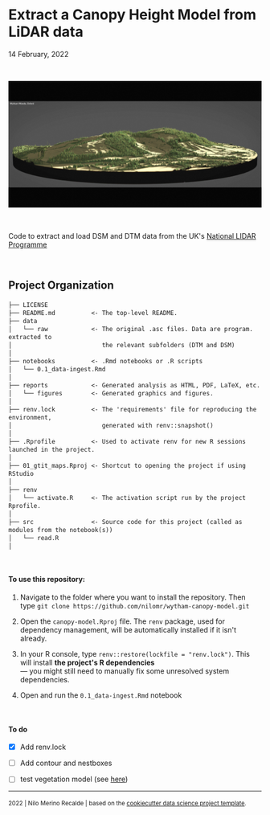 Extract a Canopy Height Model from LiDAR data
==============================
14 February, 2022

<br>

![Wytham Woods, Oxford](/reports/figures/angle_1.jpeg)

<br>

Code to extract and load DSM and DTM data from the UK's [National LIDAR Programme](https://data.gov.uk/dataset/f0db0249-f17b-4036-9e65-309148c97ce4/national-lidar-programme)

<br>

Project Organization
------------

    ├── LICENSE
    ├── README.md          <- The top-level README.
    ├── data
    │   └── raw            <- The original .asc files. Data are program. extracted to
    │                         the relevant subfolders (DTM and DSM)  
    │
    ├── notebooks          <- .Rmd notebooks or .R scripts
    │   └── 0.1_data-ingest.Rmd 
    │                                 
    ├── reports            <- Generated analysis as HTML, PDF, LaTeX, etc.
    │   └── figures        <- Generated graphics and figures.
    │
    ├── renv.lock          <- The 'requirements' file for reproducing the environment,
    │                         generated with renv::snapshot()
    │
    ├── .Rprofile          <- Used to activate renv for new R sessions launched in the project.
    │
    ├── 01_gtit_maps.Rproj <- Shortcut to opening the project if using RStudio
    │
    ├── renv         
    │   └── activate.R     <- The activation script run by the project Rprofile.
    │
    ├── src                <- Source code for this project (called as modules from the notebook(s))
    │   └── read.R 
    │

<br>


#### To use this repository:

1. Navigate to the folder where you want to install the repository. Then type `git clone https://github.com/nilomr/wytham-canopy-model.git`

2. Open the `canopy-model.Rproj` file. The `renv` package, used for dependency management, will be automatically installed if it isn't already.

3. In your R console, type `renv::restore(lockfile = "renv.lock")`. This will install **the project's R dependencies**\
— you might still need to manually fix some unresolved system dependencies.

4. Open and run the `0.1_data-ingest.Rmd` notebook

<br>

#### To do
- [x] Add renv.lock
- [ ] Add contour and nestboxes
- [ ] test vegetation model (see [here](https://environment.data.gov.uk/dataset/ecae3bef-1e1d-4051-887b-9dc613c928ec))



--------

<p><small>2022 | Nilo Merino Recalde | based on the <a target="_blank" href="https://drivendata.github.io/cookiecutter-data-science/">cookiecutter data science project template</a>.</small></p>
